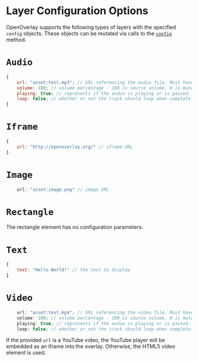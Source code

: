 # Layer Configuration Options

OpenOverlay supports the following types of layers with the specified `config` objects.
These objects can be mutated via calls to the [`config`](/scripting-v1-ref#configconfiguration-object-layer) method.

# `Audio`
```javascript
{
    url: "asset:test.mp3"; // URL referencing the audio file. Must have MIME type audio/*.
    volume: 100; // volume percentage - 100 is source volume, 0 is muted.
    playing: true; // represents if the audio is playing or is paused.
    loop: false; // whether or not the track should loop when complete.    
}
```

# `Iframe`
```javascript
{
    url: "http://openoverlay.org/" // iframe URL
}
```

# `Image`
```javascript
    url: "asset:image.png" // image URL
```

# `Rectangle`
The rectangle element has no configuration parameters.

# `Text`
```javascript
{
    text: "Hello World!" // the text to display
}
```

# `Video`
```javascript
    url: "asset:test.mp4"; // URL referencing the video file. Must have MIME type video/*.
    volume: 100; // volume percentage - 100 is source volume, 0 is muted.
    playing: true; // represents if the audio is playing or is paused.
    loop: false; // whether or not the track should loop when complete.
```
If the provided `url` is a YouTube video, the YouTube player will be embedded
as an iframe into the overlay. Otherwise, the HTML5 video element is used.